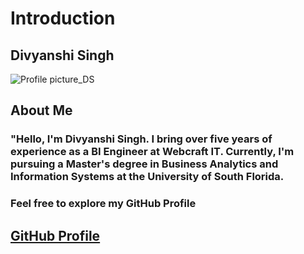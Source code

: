 # Introduction
## Divyanshi Singh

![Profile picture_DS](https://github.com/divyanshisingh1112/Introduction/assets/120604212/ac6dc56c-b459-4e93-81e3-dc8c26238641)

## About Me
### "Hello, I'm Divyanshi Singh. I bring over five years of experience as a BI Engineer at Webcraft IT. Currently, I'm pursuing a Master's degree in Business Analytics and Information Systems at the University of South Florida. 

### Feel free to explore my GitHub Profile
## [GitHub Profile](https://github.com/divyanshisingh1112)

